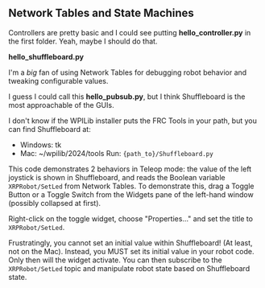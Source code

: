 ## Network Tables and State Machines

Controllers are pretty basic and I could see putting **hello_controller.py** in the first folder. Yeah, maybe I should do that. 

**hello_shuffleboard.py**

I'm a *big* fan of using Network Tables for debugging robot behavior and tweaking configurable values. 

I guess I could call this **hello_pubsub.py**, but I think Shuffleboard is the most approachable of the GUIs. 

I don't know if the WPILib installer puts the FRC Tools in your path, but you can find Shuffleboard at:

- Windows: tk
- Mac: ~/wpilib/2024/tools Run: `{path_to}/Shuffleboard.py` 

This code demonstrates 2 behaviors in Teleop mode: the value of the left joystick is shown in Shuffleboard, and reads the Boolean variable `XRPRobot/SetLed` from Network Tables. To demonstrate this, drag a Toggle Button or a Toggle Switch from the Widgets pane of the left-hand window (possibly collapsed at first). 

Right-click on the toggle widget, choose "Properties..." and set the title to `XRPRobot/SetLed`.

Frustratingly, you cannot set an initial value within Shuffleboard! (At least, not on the Mac). Instead, you MUST set its initial value in your robot code. Only then will the widget activate. You can then subscribe to the `XRPRobot/SetLed` topic and manipulate robot state based on Shuffleboard state. 



